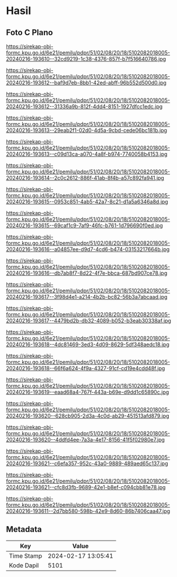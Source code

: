 # Hasil

## Foto C Plano

https://sirekap-obj-formc.kpu.go.id/6e21/pemilu/pdpr/51/02/08/20/18/5102082018005-20240216-193610--32cd9219-1c38-4376-857f-b7f516640786.jpg

https://sirekap-obj-formc.kpu.go.id/6e21/pemilu/pdpr/51/02/08/20/18/5102082018005-20240216-193612--baf9d7eb-8bb1-42ed-abff-96b552d500d0.jpg

https://sirekap-obj-formc.kpu.go.id/6e21/pemilu/pdpr/51/02/08/20/18/5102082018005-20240216-193612--31336a9b-812f-4dd4-8151-1927dfcc1edc.jpg

https://sirekap-obj-formc.kpu.go.id/6e21/pemilu/pdpr/51/02/08/20/18/5102082018005-20240216-193613--29eab2f1-02d0-4d5a-9cbd-cede06bc181b.jpg

https://sirekap-obj-formc.kpu.go.id/6e21/pemilu/pdpr/51/02/08/20/18/5102082018005-20240216-193613--c09d13ca-a070-4a8f-b974-7740058b4153.jpg

https://sirekap-obj-formc.kpu.go.id/6e21/pemilu/pdpr/51/02/08/20/18/5102082018005-20240216-193614--2c0c2612-886f-41ab-8f4b-a57c892fa941.jpg

https://sirekap-obj-formc.kpu.go.id/6e21/pemilu/pdpr/51/02/08/20/18/5102082018005-20240216-193615--0953c851-4ab5-42a7-8c21-d1a5a6346a8d.jpg

https://sirekap-obj-formc.kpu.go.id/6e21/pemilu/pdpr/51/02/08/20/18/5102082018005-20240216-193615--69caf1c9-7af9-46fc-b761-1d796690f0ed.jpg

https://sirekap-obj-formc.kpu.go.id/6e21/pemilu/pdpr/51/02/08/20/18/5102082018005-20240216-193616--a04857ee-d9d7-4cd6-b474-03153217664b.jpg

https://sirekap-obj-formc.kpu.go.id/6e21/pemilu/pdpr/51/02/08/20/18/5102082018005-20240216-193616--db7ab8f7-8d22-4f7e-bbca-687bd907ce78.jpg

https://sirekap-obj-formc.kpu.go.id/6e21/pemilu/pdpr/51/02/08/20/18/5102082018005-20240216-193617--3f98d4e1-a214-4b2b-bc82-56b3a7abcaad.jpg

https://sirekap-obj-formc.kpu.go.id/6e21/pemilu/pdpr/51/02/08/20/18/5102082018005-20240216-193617--4479bd2b-db32-4089-b052-b3eab30338af.jpg

https://sirekap-obj-formc.kpu.go.id/6e21/pemilu/pdpr/51/02/08/20/18/5102082018005-20240216-193618--4dc81469-3ed3-4d09-8629-5df348aedc18.jpg

https://sirekap-obj-formc.kpu.go.id/6e21/pemilu/pdpr/51/02/08/20/18/5102082018005-20240216-193618--66f6a624-4f9a-4327-91cf-cd19e4cdd48f.jpg

https://sirekap-obj-formc.kpu.go.id/6e21/pemilu/pdpr/51/02/08/20/18/5102082018005-20240216-193619--eaad68a4-767f-443a-b69e-d9dd1c65890c.jpg

https://sirekap-obj-formc.kpu.go.id/6e21/pemilu/pdpr/51/02/08/20/18/5102082018005-20240216-193620--628cb905-2d3a-4c0d-ab29-451513afd879.jpg

https://sirekap-obj-formc.kpu.go.id/6e21/pemilu/pdpr/51/02/08/20/18/5102082018005-20240216-193620--4ddfd4ee-7a3a-4e17-8156-41f5f02980e7.jpg

https://sirekap-obj-formc.kpu.go.id/6e21/pemilu/pdpr/51/02/08/20/18/5102082018005-20240216-193621--c6efa357-952c-43a0-9889-489aed65c137.jpg

https://sirekap-obj-formc.kpu.go.id/6e21/pemilu/pdpr/51/02/08/20/18/5102082018005-20240216-193621--cfc8d3fb-9689-42e1-b8ef-c094cbb81e78.jpg

https://sirekap-obj-formc.kpu.go.id/6e21/pemilu/pdpr/51/02/08/20/18/5102082018005-20240216-193611--2d7bb580-598b-42e9-8d60-86b7406caa47.jpg


## Metadata

| Key        | Value               |
| ---------- | ------------------- |
| Time Stamp | 2024-02-17 13:05:41 |
| Kode Dapil | 5101                |




